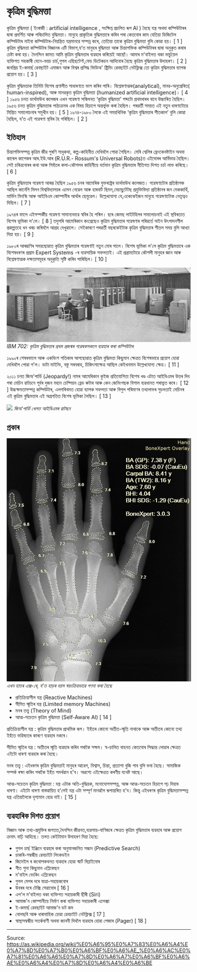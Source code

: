 # কৃত্ৰিম বুদ্ধিমত্তা

কৃত্ৰিম বুদ্ধিমত্তা ( ইংৰাজী : artificial intelligence , সংক্ষিপ্ত প্ৰচলিত ৰূপ AI ) হৈছে যন্ত্ৰ অথবা কম্পিউটাৰৰ দ্বাৰা প্ৰদৰ্শিত আৰু পৰিচালিত বুদ্ধিমত্তা। মানুহে প্ৰাকৃতিক বুদ্ধিমত্তাৰে কৰিব পৰা কেতবোৰ কাম যেতিয়া ডিজিটেল কম্পিউটাৰ নাইবা কম্পিউটাৰ-নিয়ন্ত্ৰিত যন্ত্ৰমানৱে সম্পন্ন কৰে, তেতিয়া তাকে কৃত্ৰিম বুদ্ধিমত্তা বুলি কোৱা হয়। [ 1 ] কৃত্ৰিম বুদ্ধিমত্তা কম্পিউটাৰ বিজ্ঞানৰ এটি বিভাগ,য’ত মানুহৰ বুদ্ধিমত্তা আৰু চিন্তাশক্তিক কম্পিউটাৰৰ দ্বাৰা অনুকৃত কৰাৰ চেষ্টা কৰা হয়। দৈনন্দিন কামত আমি কৃত্ৰিম বুদ্ধিমত্তাৰ ব্যৱহাৰ কৰিয়েই আছোঁ। আমাৰ ম'বাইলত থকা ভাৰ্চুয়েল ব্যক্তিগত সহকাৰী যেনে-ভয়চ চাৰ্চ,গুগল এছিছটেণ্ট,ফেচ ডিটেকচন আদিবোৰ হৈছে কৃত্ৰিম বুদ্ধিমত্তাৰ উদাহৰণ। [ 2 ] জনপ্ৰিয় ই-কমাৰ্ছ ৱেবছাইট এমাজন আৰু বিশ্বৰ প্ৰসিদ্ধ ভিডিঅ' ষ্ট্ৰিমিং ৱেবছাইট নেটফ্লিক্স তো কৃত্ৰিম বুদ্ধিমত্তাৰ ব্যাপক প্ৰয়োগ হয়। [ 3 ]

কৃত্ৰিম বুদ্ধিমত্তাক তিনিটা বিশেষ প্ৰণালীত সাধাৰণতে ভাগ কৰিব পাৰি। বিশ্লেষণাত্মক(analytical), মানৱ-অনুপ্ৰেৰিত( human-inspired), আৰু মানৱকৃত কৃত্ৰিম বুদ্ধিমত্তা (humanized artificial intelligence)। [ 4 ] ১৯৫৬ চনত ডাৰ্থমাউথ কলেজৰ এখন গৱেষণা সন্মিলনত ‘কৃত্ৰিম বুদ্ধিমত্তা’ শব্দটো প্ৰথমবাৰৰ বাবে উচ্চাৰিত হৈছিল। ১৯৫৬ চনত কৃত্ৰিম বুদ্ধিমত্তাক পাঠ্যক্ৰমৰ এক বিষয় হিচাপে অন্তৰ্ভুক্ত কৰা হৈছিল। পৰৱৰ্তী সময়ত এই নতুন ধাৰণাটোৱে মিশ্ৰিত সমালোচনাৰ সমুখীন হয়। [ 5 ] ১৯৭৪-১৯৮০ লৈকে এই সময়খিনিক ‘কৃত্ৰিম বুদ্ধিমত্তাৰ শীতকাল’ বুলি কোৱা হৈছিল, য’ত এই গৱেষণা স্থবিৰ হৈ পৰিছিল। [ 2 ]

## ইতিহাস

চিন্তাশক্তিসম্পন্ন কৃত্ৰিম জীৱ পুৰণি সাধুকথা, কল্প-কাহিনীত দেখিবলৈ পোৱা গৈছিল। মেৰি শ্বেলিৰ ফ্ৰেংকেনষ্টাইন অথবা কাৰেল কাপেকৰ আৰ.ইউ.আৰ (R.U.R.- Rossum's Universal Robots)ত এইবোৰৰ আৰ্বিভাৱ হৈছিল। সেই চৰিত্ৰবোৰৰ কথা আৰু সিহঁতৰ কলা-কৌশলৰ কাহিনীয়ে বৰ্তমান কৃত্ৰিম বুদ্ধিমত্তাৰ নীতিগত দিশত চৰ্চা লাভ কৰিছে। [ 6 ]

কৃত্ৰিম বুদ্ধিমত্তাৰ গৱেষণা আৰম্ভ হৈছিল ১৯৫৬ চনৰ আমেৰিক যুক্তৰাষ্ট্ৰৰ ডাৰ্থমাউথ কলেজত। গৱেষণাটোৰ প্ৰতিষ্ঠাপক আছিল কাৰ্নেগি মিলন বিশ্ববিদ্যালয়ৰ এলেন নেৱেল আৰু হাৰবাৰ্ট ছিমন,মেচাছুটেটছ প্ৰযুক্তিবিদ্যা প্ৰতিষ্ঠানৰ জন মেককাৰ্থি, মাৰ্ভিন মিনস্কি আৰু আইবিএম কোম্পানীৰ আৰ্থাৰ ছেমুৱেল। উল্লেখযোগ্য যে,একেকেইজন মানুহে গৱেষণাটোক নেতৃত্বও দিছিল। [ 7 ]

১৯৭৪ৰ ফালে এইসম্পৰ্কীয় গৱেষণা সামান্যভাৱে স্ববিৰ হৈ পৰিল। ছাৰ জেমছ লাইটহিলৰ সমালোচনাই এই স্থবিৰতাত বিশেষ ভূমিকা ল'লে। [ 8 ] তদুপৰি আমেৰিকান কংগ্ৰেছেও কৃত্ৰিম বুদ্ধিমত্তাৰ গৱেষণাৰ পৰিৱৰ্তে অইন উৎপাদনশীল প্ৰকল্পতহে ধন খৰচ কৰিবলৈ আগ্ৰহ দেখুৱালে। সেইকাৰণে পৰৱৰ্তী বছৰকেইটাক কৃত্ৰিম বুদ্ধিমত্তাৰ শীতল সময় বুলি আখ্যা দিয়া হয়। [ 9 ]

১৯৮০ৰ আৰম্ভণিৰ সময়ছোৱাত কৃত্ৰিম বুদ্ধিমত্তাৰ গৱেষণাই নতুন মোৰ পালে। বিশেষ ভূমিকা ল'লে কৃত্ৰিম বুদ্ধিমত্তাৰে এক বিশেষধৰণৰ প্ৰগ্ৰাম Expert Systems -ৰ ব্যৱসায়িক সফলতাই। এই প্ৰগ্ৰামটোৱে কৌশলী মানুহৰ জ্ঞান আৰু বিশ্লেষণাত্মক দক্ষতাসমূহৰ অনুকৃতি সৃষ্টি কৰিব পাৰিছিল। [ 10 ]

![](../../images/c5fabf4f790624aa.jpg)
*IBM 702: কৃত্ৰিম বুদ্ধিমত্তাৰ প্ৰথম প্ৰজন্মৰ গৱেষকসকলে ব্যৱহাৰ কৰা কম্পিউটাৰ*

১৯৯০ৰ শেষৰফালে আৰু একবিংশ শতিকাৰ আগছোৱাত কৃত্ৰিম বুদ্ধিমত্তা কিছুমান ক্ষেত্ৰত বিশেষভাৱে প্ৰয়োগ হোৱা দেখিবলৈ পোৱা গ'ল। ডাটা মাইনিং, বস্তু সৰবৰাহ, চিকিৎসাক্ষেত্ৰ আছিল কেইখনমান উল্লেখযোগ্য ক্ষেত্ৰ। [ 11 ]

২০১১ চনত জিঅ'পাৰ্ডি (Jeopardy!) নামৰ আমেৰিকান কুইজ প্ৰতিযোগিতা বিশেষ খণ্ড এটাত আইবিএমৰ উত্তৰ দিব পৰা মেচিন ৱাটচনে পূৰ্বৰ দুজন মহান চেম্পিয়ন ব্ৰেড ৰুটাৰ আৰু কেন জেনিংগছক বিশাল ব্যৱধানত পৰাভুত কৰে। [ 12 ] উচ্চক্ষমতাসম্পন্ন কম্পিউটাৰ, এলগৰিথমত হোৱা ব্যাপক সফলতা আৰু বিপুল পৰিমাণৰ তথ্যলাভৰ সুচলতাই মেচিনৰ এই কৃত্ৰিম বুদ্ধিমত্তাৰ এই অগ্ৰগতিত বিশেষ ভূমিকা লৈছিল। [ 13 ]

![](../../images/c94bb918ede39e11.jpg)
*জিঅ'পাৰ্ডি খেলত আইবিএমৰ ৱাটছন*

## প্ৰকাৰ

![](../../images/cf2917a0657ea7af.jpg)
*এখন হাতৰ এক্স-ৰে, য'ত হাড়ৰ বয়স স্বয়ংক্ৰিয়ভাৱে গণনা কৰা হৈছে*

- প্ৰতিক্ৰিয়াশীল যন্ত্ৰ (Reactive Machines)
- সীমিত স্মৃতিৰ যন্ত্ৰ (Limited memory Machines)
- মনৰ তত্ত্ব (Theory of Mind)
- আত্ম-সচেতন কৃত্ৰিম বুদ্ধিমত্তা (Self-Aware AI) [ 14 ]

প্ৰতিক্ৰিয়াশীল যন্ত্ৰ : কৃত্ৰিম বুদ্ধিমত্তাৰ প্ৰাথমিক ৰূপ। ইহঁতৰ কোনো অতীত-স্মৃতি নাথাকে আৰু অতীতৰ কোনো তথ্য ইহঁতে ভৱিষ্যতৰ কাৰণে ব্যৱহাৰ নকৰে।

সীমিত স্মৃতিৰ যন্ত্ৰ : অতীতৰ স্মৃতি ব্যৱহাৰ কৰিব পৰাকৈ সক্ষম। স্ব-চালিত বাহনত কেতবোৰ সিদ্ধান্ত লোৱাৰ ক্ষেত্ৰত এইটো ধাৰণা ব্যৱহাৰ কৰা হৈছে।

মনৰ তত্ত্ব : এইধৰণৰ কৃত্ৰিম বুদ্ধিমত্তাই মানুহৰ আৱেগ, বিশ্বাস, চিন্তা, প্ৰত্যাশা বুজি পাব বুলি ভবা হৈছে। সামাজিক সম্পৰ্ক ৰক্ষা কৰিব পৰাকৈ ইহঁত সমৰ্থৱান হ'ব। অৱশ্যে এইক্ষেত্ৰত কৰণীয় যথেষ্ট আছে।

আত্ম-সচেতন কৃত্ৰিম বুদ্ধিমত্তা : যন্ত্ৰ এটাক অতি-বুদ্ধিয়ক, মনোযোগসম্পন্ন, আৰু আত্ম-সচেতন হিচাপে গঢ় দিয়াৰ ধাৰণা। এইটো ধাৰণা বাস্তৱায়িত হ'লেই যন্ত্ৰ এটা সম্পূৰ্ণ মানৱলৈ ৰূপান্তৰিত হ'ব। কিন্তু এইধৰণৰ কৃত্ৰিম বুদ্ধিমত্তাসম্পন্ন যন্ত্ৰ এতিয়ালৈকে দৃশ্যমান হোৱ নাই। [ 15 ]

## ব্যৱহাৰিক দিশত প্ৰয়োগ

বিজ্ঞান আৰু তথ্য-প্ৰযুক্তিৰ জগতত,দৈনন্দিন জীৱনত,ব্যৱসায়-বাণিজ্যৰ ক্ষেত্ৰত কৃত্ৰিম বুদ্ধিমত্তাৰ ব্যৱহাৰ আৰু প্ৰয়োগ ক্ৰমাৎ বাঢ়ি আহিছে। তলত কেইটামান উদাহৰণ দিয়া হৈছে:

- গুগল চাৰ্ছ ইঞ্জিনে ব্যৱহাৰ কৰা অনুমানজনিত সন্ধান (Predictive Search)
- চাকৰি-সম্বন্ধীয় ৱেবচাইট লিংকডইন
- জিমেইল ৰ কথোপকথনত ব্যৱহাৰ হোৱা স্মাৰ্ট ৰিপ্লাইবোৰ
- গীত শুনা কিছুমান এপ্লিকেছন
- ম'বাইল বেংকিং এপ্লিকেছন
- গুগল মেপৰ দৰে যাত্ৰা-সহায়কবোৰ
- উবৰৰ দৰে টেক্সি সেৱাবোৰ [ 16 ]
- এপ'ল ম'বাইলত থকা ব্যক্তিগত সহায়কাৰী ছীৰী (Siri)
- আমাজ’ন কোম্পানীয়ে নিৰ্মাণ কৰা ব্যক্তিগত সহায়কাৰী এলেক্সা
- ই-কমাৰ্ছ ৱেবছাইট আমাজ’ন ডট কম
- বোলছবি আৰু ধাৰাবাহিক চোৱা ৱেবচাইট নেটফ্লিক্স [ 17 ]
- স্বাস্থ্যসম্বন্ধীয় সতৰ্কবাণী অথবা জাননী দিবলৈ ব্যৱহাৰ হোৱা পেজাৰ (Pager) [ 18 ]

---
Source: https://as.wikipedia.org/wiki/%E0%A6%95%E0%A7%83%E0%A6%A4%E0%A7%8D%E0%A7%B0%E0%A6%BF%E0%A6%AE_%E0%A6%AC%E0%A7%81%E0%A6%A6%E0%A7%8D%E0%A6%A7%E0%A6%BF%E0%A6%AE%E0%A6%A4%E0%A7%8D%E0%A6%A4%E0%A6%BE
